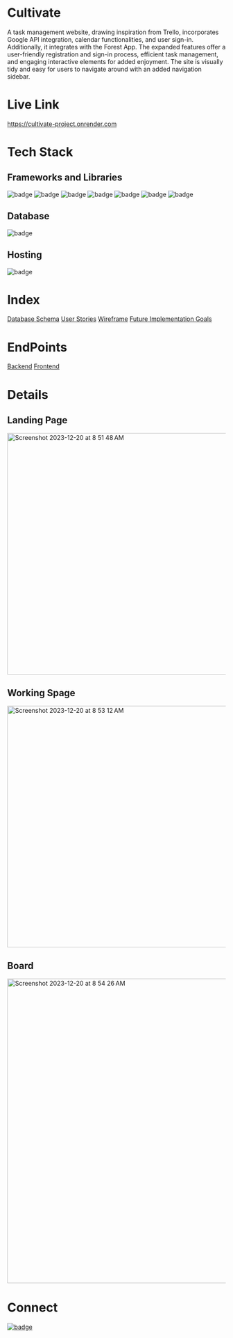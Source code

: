 # Cultivate

A task management website, drawing inspiration from Trello, incorporates Google API integration, calendar functionalities, and user sign-in. Additionally, it integrates with the Forest App. 
The expanded features offer a user-friendly registration and sign-in process, efficient task management, and engaging interactive elements for added enjoyment.
The site is visually tidy and easy for users to navigate around with an added navigation sidebar. 

# Live Link
https://cultivate-project.onrender.com

# Tech Stack
## Frameworks and Libraries
<div id="badges">
  <img src="https://img.shields.io/badge/javascript-%23323330.svg?style=for-the-badge&logo=javascript&logoColor=%23F7DF1E" alt="badge"/>
  <img src="https://img.shields.io/badge/express.js-%23404d59.svg?style=for-the-badge&logo=express&logoColor=%2361DAFB" alt="badge"/>
  <img src="https://img.shields.io/badge/Sequelize-52B0E7?style=for-the-badge&logo=Sequelize&logoColor=white" alt="badge"/>
  <img src="https://img.shields.io/badge/react-%2320232a.svg?style=for-the-badge&logo=react&logoColor=%2361DAFB" alt="badge"/>
  <img src="https://img.shields.io/badge/redux-%23593d88.svg?style=for-the-badge&logo=redux&logoColor=white" alt="badge"/>
  <img src="https://img.shields.io/badge/css3-%231572B6.svg?style=for-the-badge&logo=css3&logoColor=white" alt="badge"/>
  <img src="https://img.shields.io/badge/html5-%23E34F26.svg?style=for-the-badge&logo=html5&logoColor=white" alt="badge"/>
</div>

## Database 
<div>
  <img src="https://img.shields.io/badge/postgres-%23316192.svg?style=for-the-badge&logo=postgresql&logoColor=white" alt="badge"/>
</div>

## Hosting
<div>
  <img src="https://img.shields.io/badge/Render-%46E3B7.svg?style=for-the-badge&logo=render&logoColor=white" alt="badge"/>
</div>

# Index
[Database Schema](https://github.com/AnnMulling/Cultivate-project/wiki/Database-Schema)
[User Stories](https://github.com/AnnMulling/Cultivate-project/wiki/User-Stories)
[Wireframe](https://github.com/AnnMulling/Cultivate-project/wiki/Wireframe)
[Future Implementation Goals](https://github.com/AnnMulling/Cultivate-project/wiki/Future-Implementation)

# EndPoints
[Backend](https://github.com/AnnMulling/Cultivate-project/blob/main/README-backend.md)
[Frontend](https://github.com/AnnMulling/Cultivate-project/blob/main/README-frontend.md)

# Details 
<div>
  <h2>Landing Page</h2>
    <img width="555" alt="Screenshot 2023-12-20 at 8 51 48 AM" src="https://github.com/AnnMulling/Cultivate-project/assets/105256768/4e1cd4c1-a3ba-422e-adef-2332117f9103">
  <h2>Working Spage</h2>
    <img width="555" alt="Screenshot 2023-12-20 at 8 53 12 AM" src="https://github.com/AnnMulling/Cultivate-project/assets/105256768/a948b61f-8b71-4951-b49b-fd9e602e0e45">
  <h2>Board</h2>
    <img width="700" alt="Screenshot 2023-12-20 at 8 54 26 AM" src="https://github.com/AnnMulling/Cultivate-project/assets/105256768/d3378bb9-c8c7-4628-8045-b5c52706c31d">
</div>

# Connect 
<a href="https://www.linkedin.com/in/primpraow-m-653708227/">
  <img src="https://img.shields.io/badge/linkedin-%230077B5.svg?style=for-the-badge&logo=linkedin&logoColor=white" alt="badge"/>
</a>

